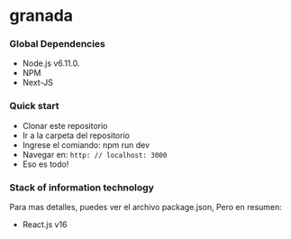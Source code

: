 # granada

### Global Dependencies
- Node.js v6.11.0.
- NPM
- Next-JS

### Quick start
- Clonar este repositorio
- Ir a la carpeta del repositorio
- Ingrese el comiando: npm run dev
- Navegar en: `http: // localhost: 3000`
- Eso es todo!

### Stack of information technology

Para mas detalles, puedes ver el archivo package.json,
Pero en resumen:
- React.js v16

